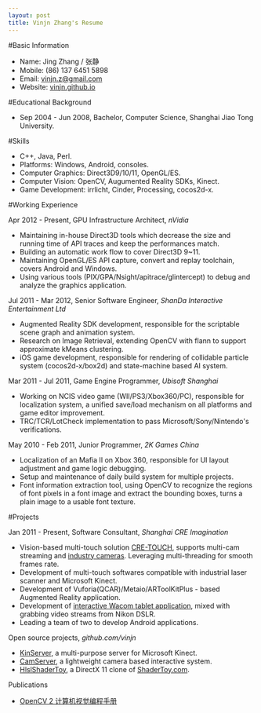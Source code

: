 ```yaml
---
layout: post
title: Vinjn Zhang's Resume
---
```

#Basic Information  
*   Name:       Jing Zhang / 张静
*   Mobile:     (86) 137 6451 5898 
*   Email:      vinjn.z@gmail.com
*   Website:    [vinjn.github.io](http://vinjn.github.io/)   

#Educational Background
*   Sep 2004 - Jun 2008, Bachelor, Computer Science, Shanghai Jiao Tong University.   

#Skills   
*   C++, Java, Perl.
*   Platforms: Windows, Android, consoles.
*   Computer Graphics: Direct3D9/10/11, OpenGL/ES.
*   Computer Vision: OpenCV, Augumented Reality SDKs, Kinect.
*   Game Development: irrlicht, Cinder, Processing, cocos2d-x.

#Working Experience  

Apr 2012 - Present, GPU Infrastructure Architect, *nVidia*  

*   Maintaining in-house Direct3D tools which decrease the size and running time of API traces and keep the performances match.
*   Building an automatic work flow to cover Direct3D 9~11.
*   Maintaining OpenGL/ES API capture, convert and replay toolchain, covers Android and Windows.
*   Using various tools (PIX/GPA/Nsight/apitrace/glintercept) to debug and analyze the graphics application.

Jul 2011 - Mar 2012, Senior Software Engineer, *ShanDa Interactive Entertainment Ltd*  

*   Augmented Reality SDK development, responsible for the scriptable scene graph and animation system.
*   Research on Image Retrieval, extending OpenCV with flann to support approximate kMeans clustering.
*   iOS game development, responsible for rendering of collidable particle system (cocos2d-x/box2d) and state-machine based AI system.

Mar 2011 - Jul 2011, Game Engine Programmer, *Ubisoft Shanghai*  

*   Working on NCIS video game (WII/PS3/Xbox360/PC), responsible for localization system, a unified save/load mechanism on all platforms and game editor improvement.
*   TRC/TCR/LotCheck implementation to pass Microsoft/Sony/Nintendo's verifications.

May 2010 - Feb 2011, Junior Programmer, *2K Games China*  

*   Localization of an Mafia II on Xbox 360, responsible for UI layout adjustment and game logic debugging.
*   Setup and maintenance of daily build system for multiple projects.
*   Font information extraction tool, using OpenCV to recognize the regions of font pixels in a font image and extract the bounding boxes, turns a plain image to a usable font texture.   

#Projects   

Jan 2011 - Present, Software Consultant, *Shanghai CRE Imagination*  

*   Vision-based multi-touch solution [CRE-TOUCH](http://www.cre-web.com/?p=302&lang=en), supports multi-cam streaming and [industry cameras](http://www.cre-web.com/?p=583&lang=en). Leveraging multi-threading for smooth frames rate.
*   Development of multi-touch softwares compatible with industrial laser scanner and Microsoft Kinect.
*   Development of Vuforia(QCAR)/Metaio/ARToolKitPlus - based Augmented Reality application.
*   Development of [interactive Wacom tablet application](http://www.cre-web.com/?p=563&lang=en), mixed with grabbing video streams from Nikon DSLR.
*   Leading a team of two to develop Android applications. 
  
Open source projects, *github.com/vinjn*  

*   [KinServer](https://github.com/vinjn/KinServer), a multi-purpose server for Microsoft Kinect.
*   [CamServer](http://github.com/vinjn/CamServer/), a lightweight camera based interactive system.
*   [HlslShaderToy](http://github.com/vinjn/HlslShaderToy/), a DirectX 11 clone of [ShaderToy.com](https://www.shadertoy.com/).

Publications

*   [OpenCV 2 计算机视觉编程手册](http://www.amazon.cn/OpenCV2%E8%AE%A1%E7%AE%97%E6%9C%BA%E8%A7%86%E8%A7%89%E7%BC%96%E7%A8%8B%E6%89%8B%E5%86%8C-Robert-Laganiere%E8%91%97-%E5%BC%A0%E9%9D%99/dp/B00DO9TC6C/ref=sr_1_1?s=books&ie=UTF8&qid=1372747227&sr=1-1&keywords=OpenCV2%E8%AE%A1%E7%AE%97%E6%9C%BA%E8%A7%86%E8%A7%89%E7%BC%96%E7%A8%8B%E6%89%8B%E5%86%8C)
